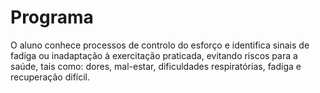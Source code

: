 # Programa
O aluno conhece processos de controlo do esforço e identifica sinais de fadiga ou inadaptação à exercitação praticada, evitando riscos para a saúde, tais como: dores, mal-estar, dificuldades respiratórias, fadiga e recuperação difícil. 